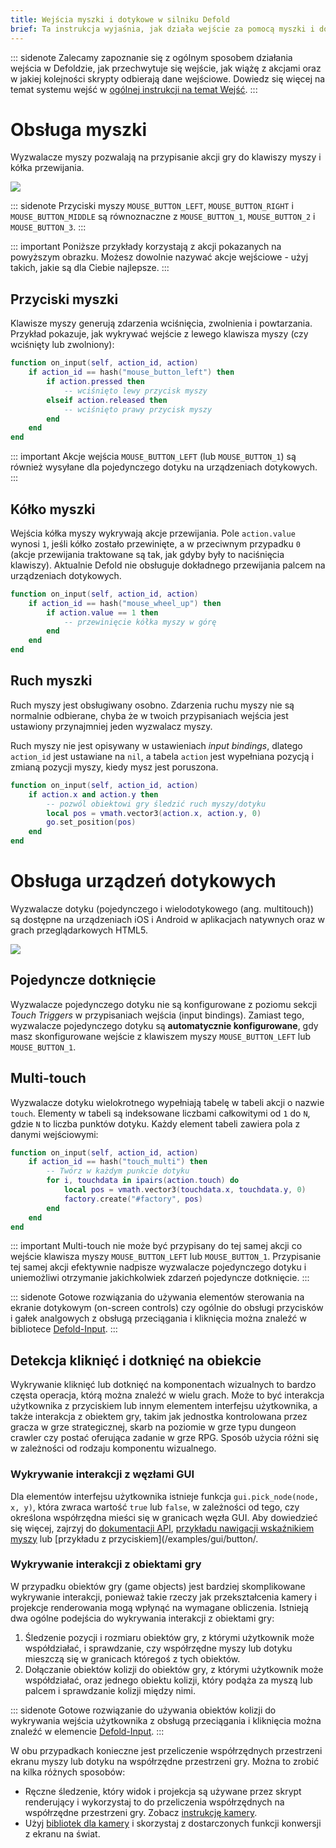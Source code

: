 ```yaml
---
title: Wejścia myszki i dotykowe w silniku Defold
brief: Ta instrukcja wyjaśnia, jak działa wejście za pomocą myszki i dotyku na urządzeniach dotykowych w silniku Defold.
---
```


::: sidenote
Zalecamy zapoznanie się z ogólnym sposobem działania wejścia w Defoldzie, jak przechwytuje się wejście, jak wiążę z akcjami oraz w jakiej kolejności skrypty odbierają dane wejściowe. Dowiedz się więcej na temat systemu wejść w [ogólnej instrukcji na temat Wejść](/manuals/input).
:::

# Obsługa myszki

Wyzwalacze myszy pozwalają na przypisanie akcji gry do klawiszy myszy i kółka przewijania.

![](images/input/mouse_bindings.png)

::: sidenote
Przyciski myszy `MOUSE_BUTTON_LEFT`, `MOUSE_BUTTON_RIGHT` i `MOUSE_BUTTON_MIDDLE` są równoznaczne z `MOUSE_BUTTON_1`, `MOUSE_BUTTON_2` i `MOUSE_BUTTON_3`.
:::

::: important
Poniższe przykłady korzystają z akcji pokazanych na powyższym obrazku. Możesz dowolnie nazywać akcje wejściowe - użyj takich, jakie są dla Ciebie najlepsze.
:::

## Przyciski myszki

Klawisze myszy generują zdarzenia wciśnięcia, zwolnienia i powtarzania. Przykład pokazuje, jak wykrywać wejście z lewego klawisza myszy (czy wciśnięty lub zwolniony):

```lua
function on_input(self, action_id, action)
    if action_id == hash("mouse_button_left") then
        if action.pressed then
            -- wciśnięto lewy przycisk myszy
        elseif action.released then
            -- wciśnięto prawy przycisk myszy
        end
    end
end
```

::: important
Akcje wejścia `MOUSE_BUTTON_LEFT` (lub `MOUSE_BUTTON_1`) są również wysyłane dla pojedynczego dotyku na urządzeniach dotykowych.
:::

## Kółko myszki

Wejścia kółka myszy wykrywają akcje przewijania. Pole `action.value` wynosi `1`, jeśli kółko zostało przewinięte, a w przeciwnym przypadku `0` (akcje przewijania traktowane są tak, jak gdyby były to naciśnięcia klawiszy). Aktualnie Defold nie obsługuje dokładnego przewijania palcem na urządzeniach dotykowych.

```lua
function on_input(self, action_id, action)
    if action_id == hash("mouse_wheel_up") then
        if action.value == 1 then
            -- przewinięcie kółka myszy w górę
        end
    end
end
```

## Ruch myszki

Ruch myszy jest obsługiwany osobno. Zdarzenia ruchu myszy nie są normalnie odbierane, chyba że w twoich przypisaniach wejścia jest ustawiony przynajmniej jeden wyzwalacz myszy.

Ruch myszy nie jest opisywany w ustawieniach *input bindings*, dlatego `action_id` jest ustawiane na `nil`, a tabela `action` jest wypełniana pozycją i zmianą pozycji myszy, kiedy mysz jest poruszona.

```lua
function on_input(self, action_id, action)
    if action.x and action.y then
        -- pozwól obiektowi gry śledzić ruch myszy/dotyku
        local pos = vmath.vector3(action.x, action.y, 0)
        go.set_position(pos)
    end
end
```

# Obsługa urządzeń dotykowych

Wyzwalacze dotyku (pojedynczego i wielodotykowego (ang. multitouch)) są dostępne na urządzeniach iOS i Android w aplikacjach natywnych oraz w grach przeglądarkowych HTML5.

![](images/input/touch_bindings.png)

## Pojedyncze dotknięcie

Wyzwalacze pojedynczego dotyku nie są konfigurowane z poziomu sekcji *Touch Triggers* w przypisaniach wejścia (input bindings). Zamiast tego, wyzwalacze pojedynczego dotyku są **automatycznie konfigurowane**, gdy masz skonfigurowane wejście z klawiszem myszy `MOUSE_BUTTON_LEFT` lub `MOUSE_BUTTON_1`.

## Multi-touch

Wyzwalacze dotyku wielokrotnego wypełniają tabelę w tabeli akcji o nazwie `touch`. Elementy w tabeli są indeksowane liczbami całkowitymi od `1` do `N`, gdzie `N` to liczba punktów dotyku. Każdy element tabeli zawiera pola z danymi wejściowymi:

```lua
function on_input(self, action_id, action)
    if action_id == hash("touch_multi") then
        -- Twórz w każdym punkcie dotyku
        for i, touchdata in ipairs(action.touch) do
            local pos = vmath.vector3(touchdata.x, touchdata.y, 0)
            factory.create("#factory", pos)
        end
    end
end
```

::: important
Multi-touch nie może być przypisany do tej samej akcji co wejście klawisza myszy `MOUSE_BUTTON_LEFT` lub `MOUSE_BUTTON_1`. Przypisanie tej samej akcji efektywnie nadpisze wyzwalacze pojedynczego dotyku i uniemożliwi otrzymanie jakichkolwiek zdarzeń pojedyncze dotknięcie.
:::

::: sidenote
Gotowe rozwiązania do używania elementów sterowania na ekranie dotykowym (on-screen controls) czy ogólnie do obsługi przycisków i gałek analgowych z obsługą przeciągania i kliknięcia można znaleźć w bibliotece [Defold-Input](https://defold.com/assets/defoldinput/).
:::


## Detekcja kliknięć i dotknięć na obiekcie

Wykrywanie kliknięć lub dotknięć na komponentach wizualnych to bardzo częsta operacja, którą można znaleźć w wielu grach. Może to być interakcja użytkownika z przyciskiem lub innym elementem interfejsu użytkownika, a także interakcja z obiektem gry, takim jak jednostka kontrolowana przez gracza w grze strategicznej, skarb na poziomie w grze typu dungeon crawler czy postać oferująca zadanie w grze RPG. Sposób użycia różni się w zależności od rodzaju komponentu wizualnego.

### Wykrywanie interakcji z węzłami GUI

Dla elementów interfejsu użytkownika istnieje funkcja `gui.pick_node(node, x, y)`, która zwraca wartość `true` lub `false`, w zależności od tego, czy określona współrzędna mieści się w granicach węzła GUI. Aby dowiedzieć się więcej, zajrzyj do [dokumentacji API](/ref/gui/#gui.pick_node:node-x-y), [przykładu nawigacji wskaźnikiem myszy](/examples/gui/pointer_over/) lub [przykładu z przyciskiem](/examples/gui/button/.

### Wykrywanie interakcji z obiektami gry

W przypadku obiektów gry (game objects) jest bardziej skomplikowane wykrywanie interakcji, ponieważ takie rzeczy jak przekształcenia kamery i projekcje renderowania mogą wpłynąć na wymagane obliczenia. Istnieją dwa ogólne podejścia do wykrywania interakcji z obiektami gry:

  1. Śledzenie pozycji i rozmiaru obiektów gry, z którymi użytkownik może współdziałać, i sprawdzanie, czy współrzędne myszy lub dotyku mieszczą się w granicach któregoś z tych obiektów.
  2. Dołączanie obiektów kolizji do obiektów gry, z którymi użytkownik może współdziałać, oraz jednego obiektu kolizji, który podąża za myszą lub palcem i sprawdzanie kolizji między nimi.

::: sidenote
Gotowe rozwiązanie do używania obiektów kolizji do wykrywania wejścia użytkownika z obsługą przeciągania i kliknięcia można znaleźć w elemencie [Defold-Input](https://defold.com/assets/defoldinput/).
:::

W obu przypadkach konieczne jest przeliczenie współrzędnych przestrzeni ekranu myszy lub dotyku na współrzędne przestrzeni gry. Można to zrobić na kilka różnych sposobów:

  * Ręczne śledzenie, który widok i projekcja są używane przez skrypt renderujący i wykorzystaj to do przeliczenia współrzędnych na współrzędne przestrzeni gry. Zobacz [instrukcję kamery](/manuals/camera/#converting-mouse-to-world-coordinates).
  * Użyj [bibliotek dla kamery](/manuals/camera/#third-party-camera-solutions) i skorzystaj z dostarczonych funkcji konwersji z ekranu na świat.
